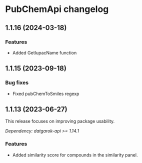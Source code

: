 # PubChemApi changelog

## 1.1.16 (2024-03-18)

### Features

* Added GetIupacName function

## 1.1.15 (2023-09-18)

### Bug fixes

* Fixed pubChemToSmiles regexp

## 1.1.13 (2023-06-27)

This release focuses on improving package usability.

*Dependency: datgarok-api >= 1.14.1*

### Features

* Added similarity score for compounds in the similarity panel.
